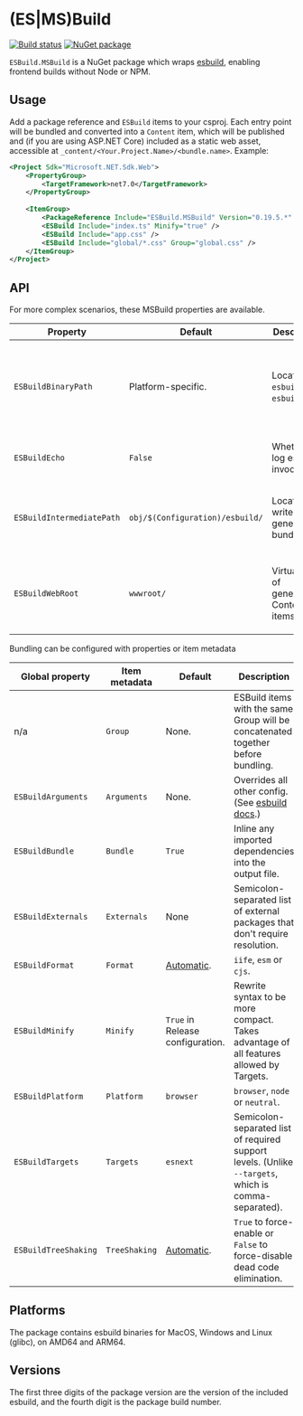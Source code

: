 (ES|MS)Build
============
[![Build status](https://github.com/gulbanana/ESBuild.MSBuild/actions/workflows/ci.yml/badge.svg?branch=master)](https://github.com/rustls/rustls/actions/workflows/build.yml?query=branch%3Amain)
[![NuGet package](https://img.shields.io/nuget/v/ESBuild.MSBuild.svg)](https://nuget.org/packages/ESBuild.MSBuild)

`ESBuild.MSBuild` is a NuGet package which wraps [esbuild](https://esbuild.github.io/), enabling frontend builds without Node or NPM.

Usage
-----
Add a package reference and `ESBuild` items to your csproj. Each entry point will be bundled and converted into a `Content` item, which will be published and (if you are using ASP.NET Core) included as a static web asset, accessible at `_content/<Your.Project.Name>/<bundle.name>`. Example:
```xml
<Project Sdk="Microsoft.NET.Sdk.Web">
    <PropertyGroup>
        <TargetFramework>net7.0</TargetFramework>
    </PropertyGroup>
    
    <ItemGroup>
        <PackageReference Include="ESBuild.MSBuild" Version="0.19.5.*" />
        <ESBuild Include="index.ts" Minify="true" />
        <ESBuild Include="app.css" />
        <ESBuild Include="global/*.css" Group="global.css" />
    </ItemGroup>
</Project>
```

API
---
For more complex scenarios, these MSBuild properties are available.

| Property                  | Default                         | Description                              | Purpose                                                                                           |
| ------------------------- | ------------------------------- | ---------------------------------------- | ------------------------------------------------------------------------------------------------- |
| `ESBuildBinaryPath`       | Platform-specific.              | Location of `esbuild` or `esbuild.exe`.  | For low-level integration - use it to run esbuild yourself, or change it to run a custom version. |
| `ESBuildEcho`             | `False`                         | Whether to log esbuild invocations.      | Set to true to display generated commandlines.                                                    |
| `ESBuildIntermediatePath` | `obj/$(Configuration)/esbuild/` | Location to write generated bundles.     | Can be changed if you want to store the bundles or distribute them out-of-band.                   |
| `ESBuildWebRoot`          | `wwwroot/`                      | Virtual path of generated Content items. | Provides static web assets integration and the output path used for `dotnet publish`.             |

Bundling can be configured with properties or item metadata 

| Global property      | Item metadata | Default                          | Description                                                                                          |
| -------------------- | ------------- | -------------------------------- | ---------------------------------------------------------------------------------------------------- |
| n/a                  | `Group`       | None.                            | ESBuild items with the same Group will be concatenated together before bundling.                     |
| `ESBuildArguments`   | `Arguments`   | None.                            | Overrides all other config. (See [esbuild docs](https://esbuild.github.io/api/).)                    |
| `ESBuildBundle`      | `Bundle`      | `True`                           | Inline any imported dependencies into the output file.                                               |
| `ESBuildExternals`   | `Externals`   | None                             | Semicolon-separated list of external packages that don't require resolution.                         |
| `ESBuildFormat`      | `Format`      | [Automatic](https://esbuild.github.io/api/#format). | `iife`, `esm` or `cjs`.                                                           |
| `ESBuildMinify`      | `Minify`      | `True` in Release configuration. | Rewrite syntax to be more compact. Takes advantage of all features allowed by Targets.               |
| `ESBuildPlatform`    | `Platform`    | `browser`                        | `browser`, `node` or `neutral`.                                                                      |
| `ESBuildTargets`     | `Targets`     | `esnext`                         | Semicolon-separated list of required support levels. (Unlike `--targets`, which is comma-separated). |
| `ESBuildTreeShaking` | `TreeShaking` | [Automatic](https://esbuild.github.io/api/#tree-shaking). | `True` to force-enable or `False` to force-disable dead code elimination.   |


Platforms
---------
The package contains esbuild binaries for MacOS, Windows and Linux (glibc), on AMD64 and ARM64.

Versions
--------
The first three digits of the package version are the version of the included esbuild, and the fourth digit is the package build number.